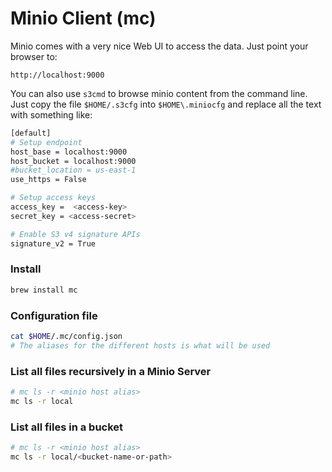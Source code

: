 # Minio Client (mc)

Minio comes with a very nice Web UI to access the data. Just point your browser to:

`http://localhost:9000`

You can also use `s3cmd` to browse minio content from the command line. Just copy the file `$HOME/.s3cfg` into `$HOME\.miniocfg` and replace all the text with something like:

```bash
[default]
# Setup endpoint
host_base = localhost:9000
host_bucket = localhost:9000
#bucket_location = us-east-1
use_https = False

# Setup access keys
access_key =  <access-key>
secret_key = <access-secret>

# Enable S3 v4 signature APIs
signature_v2 = True
```

### Install

```bash
brew install mc
```

### Configuration file

```bash
cat $HOME/.mc/config.json
# The aliases for the different hosts is what will be used
```

### List all files recursively in a Minio Server

```bash
# mc ls -r <minio host alias>
mc ls -r local
```

### List all files in a bucket

```bash
# mc ls -r <minio host alias>
mc ls -r local/<bucket-name-or-path>
```
